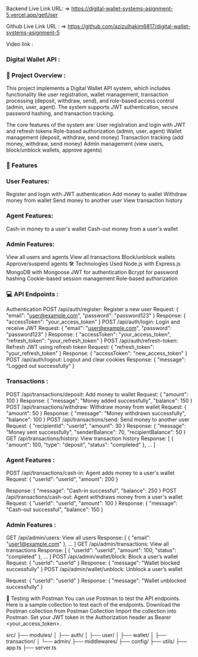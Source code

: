 Backend Live Link URL:
=> https://digital-wallet-systems-asignment-5.vercel.app/getUser

Github Live Link URL :
=> https://github.com/azizulhakim6817/digital-wallet-systems-asignment-5

Video link : 

### Digital Wallet API :
### 📄 Project Overview :
This project implements a Digital Wallet API system, which includes functionality like user registration, wallet management, transaction processing (deposit, withdraw, send), and role-based access control (admin, user, agent). The system supports JWT authentication, secure password hashing, and transaction tracking.

The core features of the system are:
User registration and login with JWT and refresh tokens
Role-based authorization (admin, user, agent)
Wallet management (deposit, withdraw, send money)
Transaction tracking (add money, withdraw, send money)
Admin management (view users, block/unblock wallets, approve agents)

### 🚀 Features

### User Features:
Register and login with JWT authentication
Add money to wallet
Withdraw money from wallet
Send money to another user
View transaction history

### Agent Features:
Cash-in money to a user's wallet
Cash-out money from a user's wallet

### Admin Features:
View all users and agents
View all transactions
Block/unblock wallets
Approve/suspend agents
🛠️ Technologies Used
Node.js with Express.js
MongoDB with Mongoose
JWT for authentication
Bcrypt for password hashing
Cookie-based session management
Role-based authorization


### 💻 API Endpoints : 
Authentication
POST /api/auth/register: Register a new user
Request: { "email": "user@example.com", "password": "password123" }
Response: { "accessToken": "your_access_token" }
POST /api/auth/login: Login and receive JWT
Request: { "email": "user@example.com", "password": "password123" }
Response: { "accessToken": "your_access_token", "refresh_token": "your_refresh_token" }
POST /api/auth/refresh-token: Refresh JWT using refresh token
Request: { "refresh_token": "your_refresh_token" }
Response: { "accessToken": "new_access_token" }
POST /api/auth/logout: Logout and clear cookies
Response: { "message": "Logged out successfully" }

### Transactions :
POST /api/transactions/deposit: Add money to wallet
Request: { "amount": 100 }
Response: { "message": "Money added successfully", "balance": 150 }
POST /api/transactions/withdraw: Withdraw money from wallet
Request: { "amount": 50 }
Response: { "message": "Money withdrawn successfully", "balance": 100 }
POST /api/transactions/send: Send money to another user
Request: { "recipientId": "userId", "amount": 30 }
Response: { "message": "Money sent successfully", "senderBalance": 70, "recipientBalance": 50 }
GET /api/transactions/history: View transaction history
Response: [ { "amount": 100, "type": "deposit", "status": "completed" }, ... ]

### Agent Features : 
POST /api/transactions/cash-in: Agent adds money to a user's wallet
Request: { "userId": "userId", "amount": 200 }

Response: { "message": "Cash-in successful", "balance": 250 }
POST /api/transactions/cash-out: Agent withdraws money from a user's wallet
Request: { "userId": "userId", "amount": 100 }
Response: { "message": "Cash-out successful", "balance": 150 }

### Admin Features :
GET /api/admin/users: View all users
Response: [ { "email": "user1@example.com" }, ... ]
GET /api/admin/transactions: View all transactions
Response: [ { "userId": "userId", "amount": 100, "status": "completed" }, ... ]
POST /api/admin/wallet/block: Block a user’s wallet
Request: { "userId": "userId" }
Response: { "message": "Wallet blocked successfully" }
POST /api/admin/wallet/unblock: Unblock a user’s wallet

Request: { "userId": "userId" }
Response: { "message": "Wallet unblocked successfully" }

🧪 Testing with Postman
You can use Postman to test the API endpoints. Here is a sample collection to test each of the endpoints.
Download the Postman collection from Postman Collection
Import the collection into Postman.
Set your JWT token in the Authorization header as Bearer <your_access_token>.

src/
├── modules/
│ ├── auth/
│ ├── user/
│ ├── wallet/
│ ├── transaction/
│ └── admin/
├── middlewares/
├── config/
├── utils/
├── app.ts
├── server.ts
